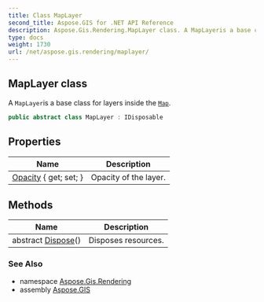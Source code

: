 ```yaml
---
title: Class MapLayer
second_title: Aspose.GIS for .NET API Reference
description: Aspose.Gis.Rendering.MapLayer class. A MapLayeris a base class for layers inside the Map.
type: docs
weight: 1730
url: /net/aspose.gis.rendering/maplayer/
---
```

## MapLayer class

A `MapLayer`is a base class for layers inside the [`Map`](../map/).

```csharp
public abstract class MapLayer : IDisposable
```

## Properties

| Name | Description |
| --- | --- |
| [Opacity](../../aspose.gis.rendering/maplayer/opacity/) { get; set; } | Opacity of the layer. |

## Methods

| Name | Description |
| --- | --- |
| abstract [Dispose](../../aspose.gis.rendering/maplayer/dispose/)() | Disposes resources. |

### See Also

* namespace [Aspose.Gis.Rendering](../../aspose.gis.rendering/)
* assembly [Aspose.GIS](../../)



